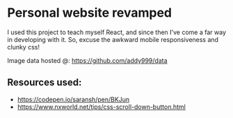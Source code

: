 # Personal website revamped
I used this project to teach myself React, and since then I've come a far way in developing with it. So, excuse the awkward mobile responsiveness and clunky css!

Image data hosted @: https://github.com/addy999/data

## Resources used: 
- https://codepen.io/saransh/pen/BKJun
- https://www.nxworld.net/tips/css-scroll-down-button.html
